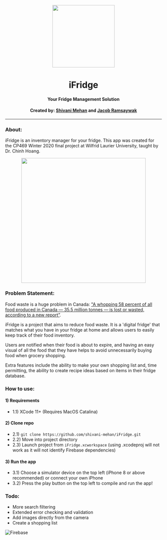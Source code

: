 
<p align="center"><img  align="center"  src="https://i.imgur.com/JCAN9f3.jpg" width=200px><p/>

# <div align="center">iFridge</div>

#### <div align="center">Your Fridge Management Solution</div>

#### <div align="center">Created by: [Shivani Mehan](https://github.com/shivani-mehan/) and [Jacob Ramsaywak](https://github.com/Cephalonyx/)</div>



---

### About:

iFridge is an inventory manager for your fridge. 
This app was created for the CP469 Winter 2020 final project at Wilfrid Laurier University, taught by Dr. Chinh Hoang.

<p align="center"><img  align="center"  src="https://i.imgur.com/wnx2UWa.png" width=400px><p/>


### Problem Statement:

Food waste is a huge problem in Canada: ["A whopping 58 percent of all food produced in Canada — 35.5 million tonnes — is lost
or wasted, according to a new report”](https://www.cbc.ca/news/canada/toronto/food-waste-report-second-harvest-1.4981728).

iFridge is a project that aims to reduce food waste. It is  a 'digital fridge' that matches what you have
in your fridge at home and allows users to easily keep track of their food inventory.

 Users are notified when their food is about to expire, and having an easy visual of all the food that they have helps to avoid unnecessarily buying food when grocery shopping.

Extra features include the ability to make your own shopping list and, time permitting, the ability to create recipe ideas based on items in their fridge database.

### How to use:

#### 1) Requirements
- 1.1) XCode 11+ (Requires MacOS Catalina)

#### 2) Clone repo

- 2.1) `git clone https://github.com/shivani-mehan/iFridge.git`
- 2.2) Move into project directory
- 2.3) Launch project from `iFridge.xcworkspace` (using .xcodeproj will not work as it will not identify Firebase dependencies)

#### 3) Run the app

- 3.1) Choose a simulator device on the top left (iPhone 8 or above recommended) or connect your own iPhone
- 3.2) Press the play button on the top left to compile and run the app!

### Todo:

- More search filtering
- Extended error checking and validation
- Add images directly from the camera
- Create a shopping list




![Firebase](https://firebase.google.com/images/social.png)


